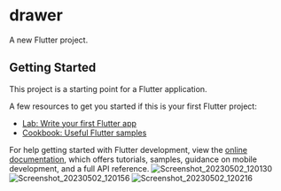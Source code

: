 # drawer

A new Flutter project.

## Getting Started

This project is a starting point for a Flutter application.

A few resources to get you started if this is your first Flutter project:

- [Lab: Write your first Flutter app](https://docs.flutter.dev/get-started/codelab)
- [Cookbook: Useful Flutter samples](https://docs.flutter.dev/cookbook)

For help getting started with Flutter development, view the
[online documentation](https://docs.flutter.dev/), which offers tutorials,
samples, guidance on mobile development, and a full API reference.
![Screenshot_20230502_120130](https://user-images.githubusercontent.com/118417960/235596058-99779669-9213-4237-86b0-dce0bd375590.png)
![Screenshot_20230502_120156](https://user-images.githubusercontent.com/118417960/235596071-fc9857e0-a251-4a2a-8d97-70facd139270.png)
![Screenshot_20230502_120216](https://user-images.githubusercontent.com/118417960/235596075-4e4b126d-946d-434f-ab8d-6963c9411542.png)
